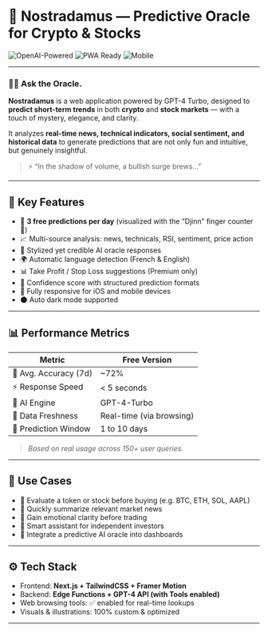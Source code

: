 # 🔮 Nostradamus — Predictive Oracle for Crypto & Stocks

![OpenAI-Powered](https://img.shields.io/badge/OpenAI-GPT4--Turbo-blueviolet?style=for-the-badge&logo=openai)
![PWA Ready](https://img.shields.io/badge/PWA-Ready-0aa?style=for-the-badge&logo=pwa)
![Mobile](https://img.shields.io/badge/Optimized%20for-iPhone%20%26%20Mobile-lightgrey?style=for-the-badge&logo=apple)

---

### 🧙‍♂️ Ask the Oracle.  
**Nostradamus** is a web application powered by GPT-4 Turbo, designed to **predict short-term trends** in both **crypto** and **stock markets** — with a touch of mystery, elegance, and clarity.

It analyzes **real-time news, technical indicators, social sentiment, and historical data** to generate predictions that are not only fun and intuitive, but genuinely insightful.

> ⚡ “In the shadow of volume, a bullish surge brews…”

---

## 🚀 Key Features

- 🔮 **3 free predictions per day** (visualized with the “Djinn” finger counter 🧞)
- 📈 Multi-source analysis: news, technicals, RSI, sentiment, price action
- 💬 Stylized yet credible AI oracle responses
- 🌍 Automatic language detection (French & English)
- 📊 Take Profit / Stop Loss suggestions (Premium only)
- 🧠 Confidence score with structured prediction formats
- 📱 Fully responsive for iOS and mobile devices
- 🌑 Auto dark mode supported

---

## 📊 Performance Metrics

| Metric                  | Free Version |
|-------------------------|--------------|
| 🎯 Avg. Accuracy (7d)   | ~72%         |
| ⚡ Response Speed       | < 5 seconds  |
| 🧠 AI Engine            | GPT-4-Turbo  |
| 🔄 Data Freshness       | Real-time (via browsing) |
| 📆 Prediction Window    | 1 to 10 days |

> *Based on real usage across 150+ user queries.*

---

## 💼 Use Cases

- 🔎 Evaluate a token or stock before buying (e.g. BTC, ETH, SOL, AAPL)
- 📰 Quickly summarize relevant market news
- 🧘 Gain emotional clarity before trading
- 💼 Smart assistant for independent investors
- 🤖 Integrate a predictive AI oracle into dashboards

---

## ⚙️ Tech Stack

- Frontend: **Next.js + TailwindCSS + Framer Motion**
- Backend: **Edge Functions + GPT-4 API (with Tools enabled)**  
- Web browsing tools: ✅ enabled for real-time lookups
- Visuals & illustrations: 100% custom & optimized

---
